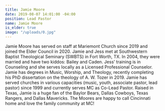 ```yaml
---
title: Jamie Moore
date: 2019-08-07 14:01:00 -04:00
position: Lead Pastor
name: Jamie Moore
is_elder: true
image: "/uploads/0.jpg"
---
```


Jamie Moore has served on staff at Mariemont Church since 2019 and joined the Elder Council in 2020. Jamie and Jess met at Southwestern Baptist Theological Seminary (SWBTS) in Fort Worth, TX. In 2004, they were married and have two kiddos: Bailey and Caden. Jess’ training is in Counseling and she serves locally as a Licensed Professional Counselor. Jamie has degrees in Music, Worship, and Theology, recently completing his PhD dissertation on the theology of A. W. Tozer in 2019. Jamie has served churches in various capacities (music, youth, associate pastor, lead pastor) since 1999 and currently serves MC as Co-Lead Pastor. Raised in Texas, Jamie is a huge fan of the Baylor Bears, Dallas Cowboys, Texas Rangers, and Dallas Mavericks. The Moores are happy to call Cincinnati home and love the family community at MC!